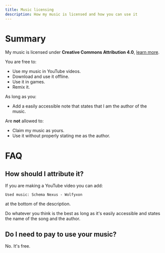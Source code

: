 ```yaml
---
title: Music licensing
description: How my music is licensed and how you can use it
---
```


# Summary

My music is licensed under **Creative Commons Attribution 4.0**, [learn more](https://creativecommons.org/licenses/by/4.0/).

You are free to:
- Use my music in YouTube videos.
- Download and use it offline.
- Use it in games.
- Remix it.

As long as you:
- Add a easily accessible note that states that I am the author of the music. 

Are **not** allowed to:
- Claim my music as yours.
- Use it without properly stating me as the author.

# FAQ
## How should I attribute it?
If you are making a YouTube video you can add:
```
Used music: Schema Nexus - Wolfyxon
```
at the bottom of the description.

Do whatever you think is the best as long as it's easily accessible and states the name of the song and the author.

## Do I need to pay to use your music?
No. It's free.
